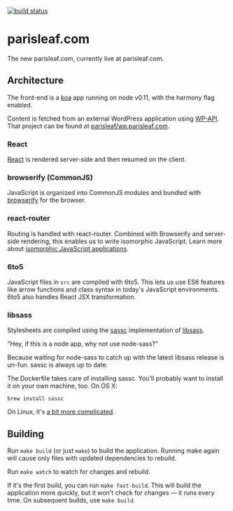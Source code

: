 [![build status](https://img.shields.io/travis/parisleaf/parisleaf.com.svg?style=flat-square)](https://travis-ci.org/parisleaf/parisleaf.com)

# parisleaf.com

The new parisleaf.com, currently live at parisleaf.com.

## Architecture

The front-end is a [koa](https://github.com/koajs/koa) app running on node v0.11, with the harmony flag enabled.

Content is fetched from an external WordPress application using [WP-API](http://wp-api.org/). That project can be found at [parisleaf/wp.parisleaf.com](https://github.com/parisleaf/wp.parisleaf.com).

### React

[React](https://github.com/facebook/react) is rendered server-side and then resumed on the client.


### browserify (CommonJS)

JavaScript is organized into CommonJS modules and bundled with [browserify](http://browserify.org/) for the browser.

### react-router

Routing is handled with react-router. Combined with Browserify and server-side rendering, this enables us to write isomorphic JavaScript. Learn more about [isomorphic JavaScript applications](http://isomorphic.net/).

### 6to5

JavaScript files in `src` are compiled with 6to5. This lets us use ES6 features like arrow functions and class syntax in today's JavaScript environments. 6to5 also handles React JSX transformation.

### libsass

Stylesheets are compiled using the [sassc](https://github.com/sass/sassc) implementation of [libsass](https://github.com/sass/node-sass).

"Hey, if this is a node app, why not use node-sass?"

Because waiting for node-sass to catch up with the latest libsass release is un-fun. sassc is always up to date.

The Dockerfile takes care of installing sassc. You'll probably want to install it on your own machine, too. On OS X:

`brew install sassc`

On Linux, it's [a bit more complicated](http://crocodillon.com/blog/how-to-install-sassc-and-libsass-on-ubuntu).

## Building

Run `make build` (or just `make`) to build the application. Running make again will cause only files with updated dependencies to rebuild.

Run `make watch` to watch for changes and rebuild.

If it's the first build, you can run `make fast-build`. This will build the application more quickly, but it won't check for changes — it runs every time. On subsequent builds, use `make build`.
